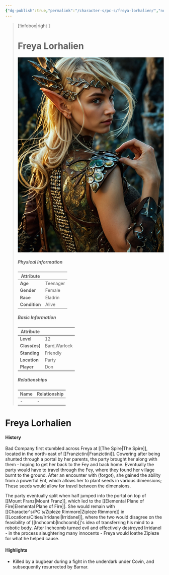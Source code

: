 ```yaml
---
{"dg-publish":true,"permalink":"/character-s/pc-s/freya-lorhalien/","noteIcon":""}
---
```


>[!infobox|right ]
># **Freya Lorhalien**
>![Freya (2).jpg|cover h-small](/img/user/Attachments/Characters/Freya%20(2).jpg)
>##### **Physical Information**
>| Attribute | | 
>---|---|
>| **Age** | Teenager |
>| **Gender** | Female |
>| **Race** | Eladrin |
>| **Condition** | Alive |
>##### **Basic Information**
>| Attribute | |
>---|---|
>| **Level** | 12 |
>| **Class(es)** | Bard,Warlock |
>| **Standing** | Friendly |
>| **Location** | Party |
>| **Player** | Don |
>##### **Relationships**
>| Name | Relationship |
>---| ---|
>| - | *-* |

# Freya Lorhalien
#### History

Bad Company first stumbled across Freya at [[The Spire\|The Spire]], located in the north-east of [[Franzictini\|Franzictini]]. Cowering after being shunted through a portal by her parents, the party brought her along with them - hoping to get her back to the Fey and back home. Eventually the party would have to travel through the Fey, where they found her village burnt to the ground. After an encounter with (forgot), she gained the ability from a powerful Ent, which allows her to plant seeds in various dimensions; These seeds would allow for travel between the dimensions.

The party eventually split when half jumped into the portal on top of [[Mount Franz\|Mount Franz]], which led to the [[Elemental Plane of Fire\|Elemental Plane of Fire]]. She would remain with [[Character's/PC's/Zipleze Rimmore\|Zipleze Rimmore]] in [[Locations/Cities/Irridanel\|Irridanel]], where the two would disagree on the feasibility of [[Inchcomb\|Inchcomb]]'s idea of transferring his mind to a robotic body. After Inchcomb turned evil and effectively destroyed Irridanel - in the process slaughtering many innocents - Freya would loathe Zipleze for what he helped cause.

#### Highlights

- Killed by a bugbear during a fight in the underdark under Covin, and subsequently resurrected by Barnar.